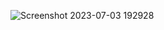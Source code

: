 
![Screenshot 2023-07-03 192928](https://github.com/tazheeb-shamsi/Freelance-webapp/assets/94049470/fd2da1ba-9837-4203-b068-09b0fa2a2fdf)
